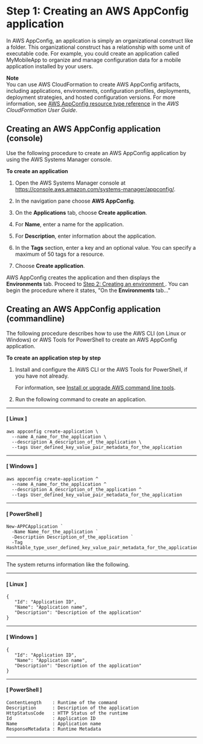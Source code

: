 # Step 1: Creating an AWS AppConfig application<a name="appconfig-creating-application"></a>

In AWS AppConfig, an application is simply an organizational construct like a folder\. This organizational construct has a relationship with some unit of executable code\. For example, you could create an application called MyMobileApp to organize and manage configuration data for a mobile application installed by your users\.

**Note**  
You can use AWS CloudFormation to create AWS AppConfig artifacts, including applications, environments, configuration profiles, deployments, deployment strategies, and hosted configuration versions\. For more information, see [AWS AppConfig resource type reference](https://docs.aws.amazon.com/AWSCloudFormation/latest/UserGuide/AWS_AppConfig.html) in the *AWS CloudFormation User Guide*\.

## Creating an AWS AppConfig application \(console\)<a name="appconfig-creating-application-console"></a>

Use the following procedure to create an AWS AppConfig application by using the AWS Systems Manager console\.

**To create an application**

1. Open the AWS Systems Manager console at [https://console\.aws\.amazon\.com/systems\-manager/appconfig/](https://console.aws.amazon.com/systems-manager/appconfig/)\.

1. In the navigation pane choose **AWS AppConfig**\.

1. On the **Applications** tab, choose **Create application**\.

1. For **Name**, enter a name for the application\.

1. For **Description**, enter information about the application\.

1. In the **Tags** section, enter a key and an optional value\. You can specify a maximum of 50 tags for a resource\. 

1. Choose **Create application**\.

AWS AppConfig creates the application and then displays the **Environments** tab\. Proceed to [Step 2: Creating an environment ](appconfig-creating-environment.md)\. You can begin the procedure where it states, "On the **Environments** tab\.\.\."

## Creating an AWS AppConfig application \(commandline\)<a name="appconfig-creating-application-commandline"></a>

The following procedure describes how to use the AWS CLI \(on Linux or Windows\) or AWS Tools for PowerShell to create an AWS AppConfig application\.

**To create an application step by step**

1. Install and configure the AWS CLI or the AWS Tools for PowerShell, if you have not already\.

   For information, see [Install or upgrade AWS command line tools](getting-started-cli.md)\.

1. Run the following command to create an application\. 

------
#### [ Linux ]

   ```
   aws appconfig create-application \
     --name A_name_for_the_application \
     --description A_description_of_the_application \  
     --tags User_defined_key_value_pair_metadata_for_the_application
   ```

------
#### [ Windows ]

   ```
   aws appconfig create-application ^
     --name A_name_for_the_application ^
     --description A_description_of_the_application ^
     --tags User_defined_key_value_pair_metadata_for_the_application
   ```

------
#### [ PowerShell ]

   ```
   New-APPCApplication `
     -Name Name_for_the_application `
     -Description Description_of_the_application `
     -Tag Hashtable_type_user_defined_key_value_pair_metadata_for_the_application
   ```

------

   The system returns information like the following\.

------
#### [ Linux ]

   ```
   {
      "Id": "Application ID",
      "Name": "Application name",
      "Description": "Description of the application"
   }
   ```

------
#### [ Windows ]

   ```
   {
      "Id": "Application ID",
      "Name": "Application name",
      "Description": "Description of the application"
   }
   ```

------
#### [ PowerShell ]

   ```
   ContentLength    : Runtime of the command
   Description      : Description of the application
   HttpStatusCode   : HTTP Status of the runtime
   Id               : Application ID
   Name             : Application name
   ResponseMetadata : Runtime Metadata
   ```

------